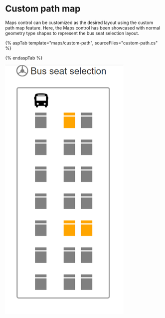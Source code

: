 # Custom path map

Maps control can be customized as the desired layout using the custom path map feature. Here, the Maps control has been showcased with normal geometry type shapes to represent the bus seat selection layout.

{% aspTab template="maps/custom-path", sourceFiles="custom-path.cs" %}

{% endaspTab %}

![Custom path map](../images/How-to/custom-path.PNG)
